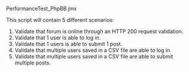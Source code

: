 PerformanceTest_PhpBB.jmx

This script will contain 5 different scenarios:

1. Validate that forum is online through an HTTP 200 request validation.
2. Validate that 1 user is able to log in.
3. Validate that 1 users is able to submit 1 post.
4. Validate that multiple users saved in a CSV file are able to log in.
5. Validate that multiple users saved in a CSV file are able to submit multiple posts.
